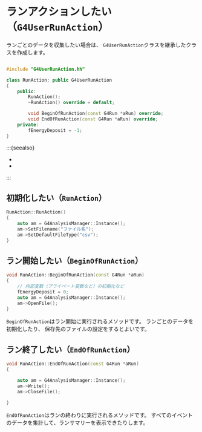 # ランアクションしたい（``G4UserRunAction``）

ランごとのデータを収集したい場合は、
``G4UserRunAction``クラスを継承したクラスを作成します。

```cpp

#include "G4UserRunAction.hh"

class RunAction: public G4UserRunAction
{
    public:
        RunAction();
        ~RunAction() override = default;

        void BeginOfRunAction(const G4Run *aRun) override;
        void EndOfRunAction(const G4Run *aRun) override;
    private:
        fEnergyDeposit = -1;
}
```

:::{seealso}

- [](./geant4-run.md)
- [](./geant4-analysismanager.md)

:::

## 初期化したい（``RunAction``）

```cpp
RunAction::RunAction()
{
    auto am = G4AnalysisManager::Instance();
    am->SetFilename("ファイル名");
    am->SetDefaultFileType("csv");
}
```

## ラン開始したい（``BeginOfRunAction``）

```cpp
void RunAction::BeginOfRunAction(const G4Run *aRun)
{
    // 内部変数（プライベート変数など）の初期化など
    fEnergyDeposit = 0;
    auto am = G4AnalysisManager::Instance();
    am->OpenFile();
}
```

``BeginOfRunAction``はラン開始に実行されるメソッドです。
ランごとのデータを初期化したり、
保存先のファイルの設定をするとよいです。

## ラン終了したい（``EndOfRunAction``）

```cpp
void RunAction::EndOfRunAction(const G4Run *aRun)
{

    auto am = G4AnalysisManager::Instance();
    am->Write();
    am->CloseFile();

}
```

``EndOfRunAction``はランの終わりに実行されるメソッドです。
すべてのイベントのデータを集計して、ランサマリーを表示できたりします。
